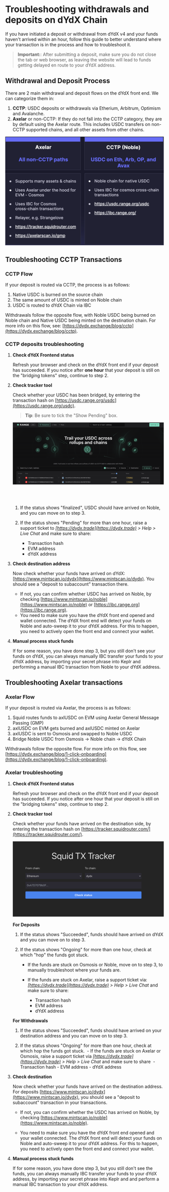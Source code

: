 # Troubleshooting withdrawals and deposits on dYdX Chain

If you have initiated a deposit or withdrawal from dYdX v4 and your funds haven't arrived within an hour, follow this guide to better understand where your transaction is in the process and how to troubleshoot it.

> **Important:**: After submitting a deposit, make sure you do not close the tab or web browser, as leaving the website will lead to funds getting delayed en route to your dYdX address.

## Withdrawal and Deposit Process

There are 2 main withdrawal and deposit flows on the dYdX front end.
We can categorize them in:

1. **CCTP**: USDC deposits or withdrawals via Etherium, Arbitrum, Optimism and Avalanche.
2. **Axelar** or non-CCTP: If they do not fall into the CCTP category, they are by default using the Axelar route. This includes USDC transfers on non-CCTP supported chains, and all other assets from other chains.

![Withdrawals & Deposit process](../../../artifacts/how_to_troubleshoot_withdrawals_1.png)

## Troubleshooting CCTP Transactions

### CCTP Flow

If your deposit is routed via CCTP, the process is as follows:

1. Native USDC is burned on the source chain
2. The same amount of USDC is minted on Noble chain
3. USDC is routed to dYdX Chain via IBC

Withdrawals follow the opposite flow, with Noble USDC being burned on Noble chain and Native USDC being minted on the destination chain.
For more info on this flow, see: [https://dydx.exchange/blog/cctp](https://dydx.exchange/blog/cctp).

### CCTP deposits troubleshooting

1.  **Check dYdX Frontend status**

    Refresh your browser and check on the dYdX front end if your deposit has succeeded.
    If you notice after **one hour** that your deposit is still on the "bridging tokens" step, continue to step 2.
    ​

2.  **Check tracker tool**

    Check whether your USDC has been bridged, by entering the transaction hash on [https://usdc.range.org/usdc](https://usdc.range.org/usdc).

    > **Tip**: Be sure to tick the "Show Pending" box.

    ​![USDC.range](../../../artifacts/how_to_troubleshoot_withdrawals_2.png)

    <br></br>

    1. If the status shows "finalized", USDC should have arrived on Noble, and you can move on to step 3.

    2. If the status shows "Pending" for more than one hour, raise a support ticket to _[https://dydx.trade](https://dydx.trade) > Help > Live Chat_ and make sure to share:
       - Transaction hash
       - EVM address
       - dYdX address

3.  **Check destination address**

    Now check whether your funds have arrived on dYdX: [https://www.mintscan.io/dydx](https://www.mintscan.io/dydx).
    You should see a "deposit to subaccount" transaction there.

    - If not, you can confirm whether USDC has arrived on Noble, by checking [https://www.mintscan.io/noble](https://www.mintscan.io/noble) or [https://ibc.range.org](https://ibc.range.org).
    - You need to make sure you have the dYdX front end opened and wallet connected. The dYdX front end will detect your funds on Noble and auto-sweep it to your dYdX address. For this to happen, you need to actively open the front end and connect your wallet.
      ​

4.  **Manual process stuck funds**

    If for some reason, you have done step 3, but you still don't see your funds on dYdX, you can always manually IBC transfer your funds to your dYdX address, by importing your secret phrase into Keplr and performing a manual IBC transaction from Noble to your dYdX address.

## Troubleshooting Axelar transactions

### Axelar Flow

If your deposit is routed via Axelar, the process is as follows:

1. Squid routes funds to axlUSDC on EVM using Axelar General Message Passing (GMP)
2. axlUSDC on EVM gets burned and axlUSDC minted on Axelar
3. axlUSDC is sent to Osmosis and swapped to Noble USDC
4. Bridge Noble USDC from Osmosis -> Noble chain -> dYdX Chain

Withdrawals follow the opposite flow.
For more info on this flow, see [https://dydx.exchange/blog/1-click-onboarding](https://dydx.exchange/blog/1-click-onboarding).

### Axelar troubleshooting

1. **Check dYdX Frontend status**

   Refresh your browser and check on the dYdX front end if your deposit has succeeded. If you notice after one hour that your deposit is still on the "bridging tokens" step, continue to step 2.
   ​

2. **Check tracker tool**

   Check whether your funds have arrived on the destination side, by entering the transaction hash on [https://tracker.squidrouter.com/](https://tracker.squidrouter.com/).

   ​![Squid Tracker tool](../../../artifacts/how_to_troubleshoot_withdrawals_3.png)

   **For Deposits**

   1. If the status shows "Succeeded", funds should have arrived on dYdX and you can move on to step 3.

   2. If the status shows "Ongoing" for more than one hour, check at which "hop" the funds got stuck.
      ​

      - If the funds are stuck on Osmosis or Noble, move on to step 3, to manually troubleshoot where your funds are.

      - If the funds are stuck on Axelar, raise a support ticket via:
        _[https://dydx.trade](https://dydx.trade) > Help > Live Chat_ and make sure to share:
        ​
        - Transaction hash
        - EVM address
        - dYdX address

   **For Withdrawals**

   1. If the status shows "Succeeded", funds should have arrived on your destination address and you can move on to step 3.

   2. If the status shows "Ongoing" for more than one hour, check at which hop the funds got stuck.
      ​ - If the funds are stuck on Axelar or Osmosis, raise a support ticket via
      _[https://dydx.trade](https://dydx.trade) > Help > Live Chat_ and make sure to share
      ​ - Transaction hash - EVM address - dYdX address

3. **Check destination**

   Now check whether your funds have arrived on the destination address.
   For deposits [https://www.mintscan.io/dydx](https://www.mintscan.io/dydx), you should see a "deposit to subaccount" transaction in your transactions.
   ​

   - If not, you can confirm whether the USDC has arrived on Noble, by checking [https://www.mintscan.io/noble](https://www.mintscan.io/noble).

   - You need to make sure you have the dYdX front end opened and your wallet connected. The dYdX front end will detect your funds on Noble and auto-sweep it to your dYdX address. For this to happen, you need to actively open the front end and connect your wallet.
     ​

4. **Manual process stuck funds**

   If for some reason, you have done step 3, but you still don't see the funds, you can always manually IBC transfer your funds to your dYdX address, by importing your secret phrase into Keplr and and perform a manual IBC transaction to your dYdX address.
